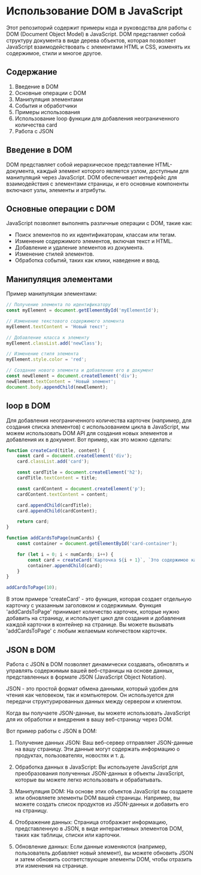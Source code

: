 # Использование DOM в JavaScript

Этот репозиторий содержит примеры кода и руководства для работы с DOM (Document Object Model) в JavaScript. DOM представляет собой структуру документа в виде дерева объектов, которая позволяет JavaScript взаимодействовать с элементами HTML и CSS, изменять их содержимое, стили и многое другое.

## Содержание

1. Введение в DOM
2. Основные операции с DOM
3. Манипуляция элементами
4. События и обработчики
5. Примеры использования
6. Использование loop функции для добавления неограниченного количества card 
7. Работа с JSON

## Введение в DOM

DOM представляет собой иерархическое представление HTML-документа, каждый элемент которого является узлом, доступным для манипуляций через JavaScript. DOM обеспечивает интерфейс для взаимодействия с элементами страницы, и его основные компоненты включают узлы, элементы и атрибуты.

## Основные операции с DOM

JavaScript позволяет выполнять различные операции с DOM, такие как:

- Поиск элементов по их идентификаторам, классам или тегам.
- Изменение содержимого элементов, включая текст и HTML.
- Добавление и удаление элементов из документа.
- Изменение стилей элементов.
- Обработка событий, таких как клики, наведение и ввод.

## Манипуляция элементами

Пример манипуляции элементами:

```javascript
// Получение элемента по идентификатору
const myElement = document.getElementById('myElementId');

// Изменение текстового содержимого элемента
myElement.textContent = 'Новый текст';

// Добавление класса к элементу
myElement.classList.add('newClass');

// Изменение стиля элемента
myElement.style.color = 'red';

// Создание нового элемента и добавление его в документ
const newElement = document.createElement('div');
newElement.textContent = 'Новый элемент';
document.body.appendChild(newElement);
```

## loop в DOM

Для добавления неограниченного количества карточек (например, для создания списка элементов) с использованием цикла в JavaScript, мы можем использовать DOM API для создания новых элементов и добавления их в документ. Вот пример, как это можно сделать:

```javascript
function createCard(title, content) {
    const card = document.createElement('div');
    card.classList.add('card');

    const cardTitle = document.createElement('h2');
    cardTitle.textContent = title;

    const cardContent = document.createElement('p');
    cardContent.textContent = content;

    card.appendChild(cardTitle);
    card.appendChild(cardContent);

    return card;
}

function addCardsToPage(numCards) {
    const container = document.getElementById('card-container');

    for (let i = 0; i < numCards; i++) {
        const card = createCard(`Карточка ${i + 1}`, `Это содержимое карточки ${i + 1}`);
        container.appendChild(card);
    }
}

addCardsToPage(10);

```

В этом примере 'createCard' - это функция, которая создает отдельную карточку с указанным заголовком и содержимым. Функция 'addCardsToPage' принимает количество карточек, которые нужно добавить на страницу, и использует цикл для создания и добавления каждой карточки в контейнер на странице. Вы можете вызывать 'addCardsToPage' с любым желаемым количеством карточек.

## JSON в DOM

Работа с JSON в DOM позволяет динамически создавать, обновлять и управлять содержимым вашей веб-страницы на основе данных, представленных в формате JSON (JavaScript Object Notation).

JSON - это простой формат обмена данными, который удобен для чтения как человеком, так и компьютером. Он используется для передачи структурированных данных между сервером и клиентом.

Когда вы получаете JSON-данные, вы можете использовать JavaScript для их обработки и внедрения в вашу веб-страницу через DOM.

Вот пример работы с JSON в DOM:

1. Получение данных JSON: Ваш веб-сервер отправляет JSON-данные на вашу страницу. Эти данные могут содержать информацию о продуктах, пользователях, новостях и т. д.

2. Обработка данных в JavaScript: Вы используете JavaScript для преобразования полученных JSON-данных в объекты JavaScript, которые вы можете легко использовать и обрабатывать.

3. Манипуляция DOM: На основе этих объектов JavaScript вы создаете или обновляете элементы DOM вашей страницы. Например, вы можете создать список продуктов из JSON-данных и добавить его на страницу.

4. Отображение данных: Страница отображает информацию, представленную в JSON, в виде интерактивных элементов DOM, таких как таблицы, списки или карточки.

5. Обновление данных: Если данные изменяются (например, пользователь добавляет новый элемент), вы можете обновить JSON и затем обновить соответствующие элементы DOM, чтобы отразить эти изменения на странице.